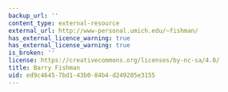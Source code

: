 ```yaml
---
backup_url: ''
content_type: external-resource
external_url: http://www-personal.umich.edu/~fishman/
has_external_licence_warning: true
has_external_license_warning: true
is_broken: ''
license: https://creativecommons.org/licenses/by-nc-sa/4.0/
title: Barry Fishman
uid: ed9c4645-7bd1-43b0-84b4-d249205e3155
---
```

